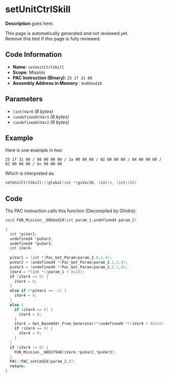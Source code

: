 # setUnitCtrlSkill

**Description** goes here.

This page is automatically generated and not reviewed yet.<br>Remove this text if this page is fully reviewed.

## Code Information

- **Name**: `setUnitCtrlSkill`
- **Scope**: Mission
- **PAC Instruction (Binary)**: `25 1f 31 00`
- **Assembly Address in Memory** : `0x8b5ed18`

## Parameters

- `(int)Var0` *(8 bytes)*
- `(undefined4)Var1` *(8 bytes)*
- `(undefined4)Var2` *(8 bytes)*

## Example

Here is one example in hex:

```25 1f 31 00 / 08 00 00 00 / 1a 00 00 00 / 02 00 00 00 / 04 00 00 00 / 02 00 00 00 / bc 00 00 00```

Which is interpreted as:

```c
setUnitCtrlSkill(((global)int *)giVar26, (int)4, (int)188)
```

## Code

Ths PAC instruction calls this function (Decompiled by Ghidra):

```c
void FUN_Mission__08b5ed18(int param_1,undefined4 param_2)

{
  int *piVar1;
  undefined4 *puVar2;
  undefined4 *puVar3;
  int iVar4;
  
  piVar1 = (int *)Pac_Get_Param(param_2,0,1,4);
  puVar2 = (undefined4 *)Pac_Get_Param(param_2,1,1,4);
  puVar3 = (undefined4 *)Pac_Get_Param(param_2,2,1,4);
  iVar4 = *(int *)(param_1 + 0x10);
  if (iVar4 == 0) {
    iVar4 = 0;
  }
  else if (*piVar1 == -1) {
    iVar4 = 0;
  }
  else {
    if (iVar4 == 0) {
      iVar4 = 0;
    }
    iVar4 = Get_BaseAddr_From_Generator(*(undefined4 *)(iVar4 + 0x2c8));
    if (iVar4 == 0) {
      iVar4 = 0;
    }
  }
  if (iVar4 != 0) {
    FUN_Mission__08b57948(iVar4,*puVar2,*puVar3);
  }
  PAC::PAC_setCmdId(param_2,0);
  return;
}
```

